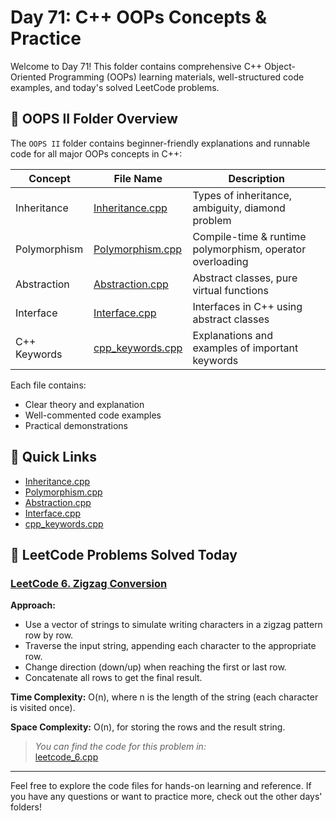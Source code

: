 # Day 71: C++ OOPs Concepts & Practice

Welcome to Day 71! This folder contains comprehensive C++ Object-Oriented Programming (OOPs) learning materials, well-structured code examples, and today's solved LeetCode problems.

## 📂 OOPS II Folder Overview

The `OOPS II` folder contains beginner-friendly explanations and runnable code for all major OOPs concepts in C++:

| Concept      | File Name                                        | Description                                               |
| ------------ | ------------------------------------------------ | --------------------------------------------------------- |
| Inheritance  | [Inheritance.cpp](./OOPS%20II/Inheritance.cpp)   | Types of inheritance, ambiguity, diamond problem          |
| Polymorphism | [Polymorphism.cpp](./OOPS%20II/Polymorphism.cpp) | Compile-time & runtime polymorphism, operator overloading |
| Abstraction  | [Abstraction.cpp](./OOPS%20II/Abstraction.cpp)   | Abstract classes, pure virtual functions                  |
| Interface    | [Interface.cpp](./OOPS%20II/Interface.cpp)       | Interfaces in C++ using abstract classes                  |
| C++ Keywords | [cpp_keywords.cpp](./OOPS%20II/cpp_keywords.cpp) | Explanations and examples of important keywords           |

Each file contains:

- Clear theory and explanation
- Well-commented code examples
- Practical demonstrations

## 🔗 Quick Links

- [Inheritance.cpp](./OOPS%20II/Inheritance.cpp)
- [Polymorphism.cpp](./OOPS%20II/Polymorphism.cpp)
- [Abstraction.cpp](./OOPS%20II/Abstraction.cpp)
- [Interface.cpp](./OOPS%20II/Interface.cpp)
- [cpp_keywords.cpp](./OOPS%20II/cpp_keywords.cpp)

## 📝 LeetCode Problems Solved Today

### [LeetCode 6. Zigzag Conversion](https://leetcode.com/problems/zigzag-conversion/)

**Approach:**

- Use a vector of strings to simulate writing characters in a zigzag pattern row by row.
- Traverse the input string, appending each character to the appropriate row.
- Change direction (down/up) when reaching the first or last row.
- Concatenate all rows to get the final result.

**Time Complexity:** O(n), where n is the length of the string (each character is visited once).

**Space Complexity:** O(n), for storing the rows and the result string.

> _You can find the code for this problem in:_  
> [leetcode_6.cpp](./leetcode_6.cpp)

---

Feel free to explore the code files for hands-on learning and reference. If you have any questions or want to practice more, check out the other days' folders!
